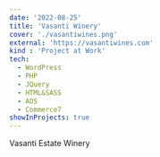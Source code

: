 ```yaml
---
date: '2022-08-25'
title: 'Vasanti Winery'
cover: './vasantiwines.png'
external: 'https://vasantiwines.com'
kind : 'Project at Work'
tech:
  - WordPress
  - PHP
  - JQuery
  - HTML&SASS
  - AOS
  - Commerce7
showInProjects: true
---
```


Vasanti Estate Winery
